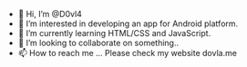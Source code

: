 - 👋 Hi, I’m @D0vl4
- 👀 I’m interested in developing an app for Android platform.
- 🌱 I’m currently learning HTML/CSS and JavaScript.
- 💞️ I’m looking to collaborate on something..
- 📫 How to reach me ... Please check my website dovla.me

<!---
D0vl4/D0vl4 is a ✨ special ✨ repository because its `README.md` (this file) appears on your GitHub profile.
You can click the Preview link to take a look at your changes.
--->

